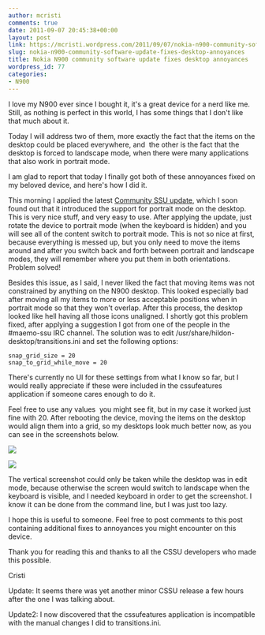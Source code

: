 ```yaml
---
author: mcristi
comments: true
date: 2011-09-07 20:45:38+00:00
layout: post
link: https://mcristi.wordpress.com/2011/09/07/nokia-n900-community-software-update-fixes-desktop-annoyances/
slug: nokia-n900-community-software-update-fixes-desktop-annoyances
title: Nokia N900 community software update fixes desktop annoyances
wordpress_id: 77
categories:
- N900
---
```


I love my N900 ever since I bought it, it's a great device for a nerd like me. Still, as nothing is perfect in this world, I has some things that I don't like that much about it.

Today I will address two of them, more exactly the fact that the items on the desktop could be placed everywhere, and  the other is the fact that the desktop is forced to landscape mode, when there were many applications that also work in portrait mode.

I am glad to report that today I finally got both of these annoyances fixed on my beloved device, and here's how I did it.

This morning I applied the latest [Community SSU update](http://wiki.maemo.org/Community_SSU), which I soon found out that it introduced the support for portrait mode on the desktop. This is very nice stuff, and very easy to use. After applying the update, just rotate the device to portrait mode (when the keyboard is hidden) and you will see all of the content switch to portrait mode. This is not so nice at first, because everything is messed up, but you only need to move the items around and after you switch back and forth between portrait and landscape modes, they will remember where you put them in both orientations. Problem solved!

Besides this issue, as I said, I never liked the fact that moving items was not constrained by anything on the N900 desktop. This looked especially bad after moving all my items to more or less acceptable positions when in portrait mode so that they won't overlap. After this process, the desktop looked like hell having all those icons unaligned. I shortly got this problem fixed, after applying a suggestion I got from one of the people in the #maemo-ssu IRC channel. The solution was to edit /usr/share/hildon-desktop/transitions.ini and set the following options:

    
    snap_grid_size = 20
    snap_to_grid_while_move = 20


There's currently no UI for these settings from what I know so far, but I would really appreciate if these were included in the cssufeatures application if someone cares enough to do it.

Feel free to use any values  you might see fit, but in my case it worked just fine with 20. After rebooting the device, moving the items on the desktop would align them into a grid, so my desktops look much better now, as you can see in the screenshots below.

[![](http://mcristi.files.wordpress.com/2011/09/screenshot-20110907-231355.png?w=300)](http://mcristi.files.wordpress.com/2011/09/screenshot-20110907-231355.png)

[![](http://mcristi.files.wordpress.com/2011/09/screenshot-20110907-232130.png?w=180)](http://mcristi.files.wordpress.com/2011/09/screenshot-20110907-232130.png)

The vertical screenshot could only be taken while the desktop was in edit mode, because otherwise the screen would switch to landscape when the keyboard is visible, and I needed keyboard in order to get the screenshot. I know it can be done from the command line, but I was just too lazy.

I hope this is useful to someone. Feel free to post comments to this post containing additional fixes to annoyances you might encounter on this device.

Thank you for reading this and thanks to all the CSSU developers who made this possible.

Cristi

Update: It seems there was yet another minor CSSU release a few hours after the one I was talking about.

Update2: I now discovered that the cssufeatures application is incompatible with the manual changes I did to transitions.ini.


